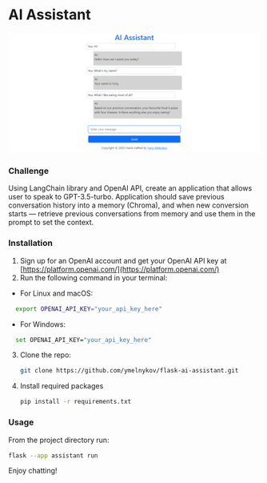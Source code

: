 # AI Assistant

![Website screenshot](screenshot.png)

### Challenge

Using LangChain library and OpenAI API, create an application that allows user to speak to GPT-3.5-turbo. Application should save previous conversation history into a memory (Chroma), and when new conversion starts — retrieve previous conversations from memory and use them in the prompt to set the context.

### Installation

1. Sign up for an OpenAI account and get your OpenAI API key at [https://platform.openai.com/](https://platform.openai.com/)
2. Run the following command in your terminal:
- For Linux and macOS:
 ```sh
   export OPENAI_API_KEY="your_api_key_here"
   ```
 - For Windows:
 ```sh
   set OPENAI_API_KEY="your_api_key_here"
   ```
3. Clone the repo:
   ```sh
   git clone https://github.com/ymelnykov/flask-ai-assistant.git
   ```
4. Install required packages
   ```sh
   pip install -r requirements.txt
   ```
 
 ### Usage
 
 From the project directory run:
  ```sh
 flask --app assistant run
 ```
 Enjoy chatting! 
 
